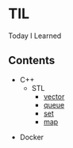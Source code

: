 # TIL
Today I Learned



## Contents

* C++
	+ STL
		- [vector](./C++/STL/vector)
		- [queue](./C++/STL/queue)
		- [set](./C++/STL/set)
		- [map](./C++/STL/map)

- Docker

  

